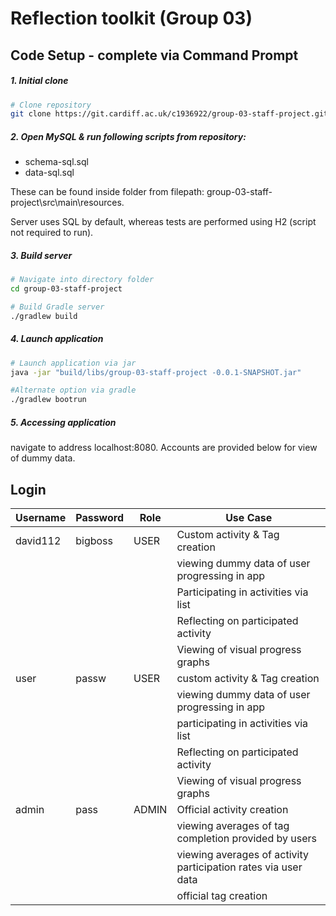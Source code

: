 # Reflection toolkit (Group 03)

<div class="boxBorder">

## Code Setup - complete via Command Prompt

##### 1. Initial clone 
```bash
# Clone repository
git clone https://git.cardiff.ac.uk/c1936922/group-03-staff-project.git
```

##### 2. Open MySQL & run following scripts from repository:

- schema-sql.sql
- data-sql.sql

These can be found inside folder from filepath: group-03-staff-project\src\main\resources.

Server uses SQL by default, whereas tests are performed using H2 (script not required to run).

##### 3. Build server
```bash
# Navigate into directory folder
cd group-03-staff-project

# Build Gradle server 
./gradlew build
```
##### 4. Launch application
```bash
# Launch application via jar
java -jar "build/libs/group-03-staff-project -0.0.1-SNAPSHOT.jar"

#Alternate option via gradle
./gradlew bootrun

```
##### 5. Accessing application

navigate to address localhost:8080. Accounts are provided below for view of dummy data. 
</div>

## Login ##

| Username | Password | Role | Use Case |
| ---------| -------- | ---- | -------- |
| david112 | bigboss  | USER | Custom activity & Tag creation |
|  |  |  | viewing dummy data of user progressing in app |
|  |  |  | Participating in activities via list |
|  |  |  | Reflecting on participated activity |
|  |  |  | Viewing of visual progress graphs |
| user | passw | USER | custom activity & Tag creation |
|  |  |  | viewing dummy data of user progressing in app |
|  |  |  | participating in activities via list |
|  |  |  | Reflecting on participated activity |
|  |  |  | Viewing of visual progress graphs |
| admin | pass  | ADMIN | Official activity creation |
|  |  |  | viewing averages of tag completion provided by users |
|  |  |  | viewing averages of activity participation rates via user data |
|  |  |  | official tag creation |
